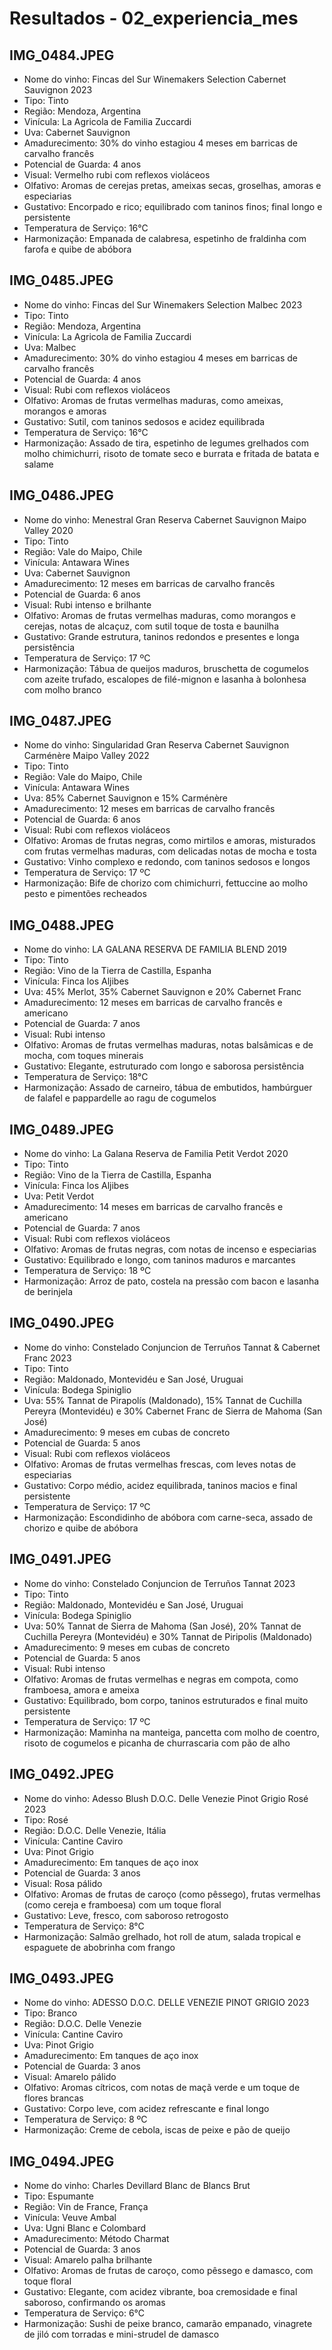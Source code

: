 # Resultados - 02_experiencia_mes

## IMG_0484.JPEG
- Nome do vinho: Fincas del Sur Winemakers Selection Cabernet Sauvignon 2023
- Tipo: Tinto
- Região: Mendoza, Argentina
- Vinícula: La Agricola de Familia Zuccardi
- Uva: Cabernet Sauvignon
- Amadurecimento: 30% do vinho estagiou 4 meses em barricas de carvalho francês
- Potencial de Guarda: 4 anos
- Visual: Vermelho rubi com reflexos violáceos
- Olfativo: Aromas de cerejas pretas, ameixas secas, groselhas, amoras e especiarias
- Gustativo: Encorpado e rico; equilibrado com taninos finos; final longo e persistente
- Temperatura de Serviço: 16°C
- Harmonização: Empanada de calabresa, espetinho de fraldinha com farofa e quibe de abóbora

## IMG_0485.JPEG
- Nome do vinho: Fincas del Sur Winemakers Selection Malbec 2023
- Tipo: Tinto
- Região: Mendoza, Argentina
- Vinícula: La Agricola de Familia Zuccardi
- Uva: Malbec
- Amadurecimento: 30% do vinho estagiou 4 meses em barricas de carvalho francês
- Potencial de Guarda: 4 anos
- Visual: Rubi com reflexos violáceos
- Olfativo: Aromas de frutas vermelhas maduras, como ameixas, morangos e amoras
- Gustativo: Sutil, com taninos sedosos e acidez equilibrada
- Temperatura de Serviço: 16°C
- Harmonização: Assado de tira, espetinho de legumes grelhados com molho chimichurri, risoto de tomate seco e burrata e fritada de batata e salame

## IMG_0486.JPEG
- Nome do vinho: Menestral Gran Reserva Cabernet Sauvignon Maipo Valley 2020
- Tipo: Tinto
- Região: Vale do Maipo, Chile
- Vinícula: Antawara Wines
- Uva: Cabernet Sauvignon
- Amadurecimento: 12 meses em barricas de carvalho francês
- Potencial de Guarda: 6 anos
- Visual: Rubi intenso e brilhante
- Olfativo: Aromas de frutas vermelhas maduras, como morangos e cerejas, notas de alcaçuz, com sutil toque de tosta e baunilha
- Gustativo: Grande estrutura, taninos redondos e presentes e longa persistência
- Temperatura de Serviço: 17 ºC
- Harmonização: Tábua de queijos maduros, bruschetta de cogumelos com azeite trufado, escalopes de filé-mignon e lasanha à bolonhesa com molho branco

## IMG_0487.JPEG
- Nome do vinho: Singularidad Gran Reserva Cabernet Sauvignon Carménère Maipo Valley 2022
- Tipo: Tinto
- Região: Vale do Maipo, Chile
- Vinícula: Antawara Wines
- Uva: 85% Cabernet Sauvignon e 15% Carménère
- Amadurecimento: 12 meses em barricas de carvalho francês
- Potencial de Guarda: 6 anos
- Visual: Rubi com reflexos violáceos
- Olfativo: Aromas de frutas negras, como mirtilos e amoras, misturados com frutas vermelhas maduras, com delicadas notas de mocha e tosta
- Gustativo: Vinho complexo e redondo, com taninos sedosos e longos
- Temperatura de Serviço: 17 ºC
- Harmonização: Bife de chorizo com chimichurri, fettuccine ao molho pesto e pimentões recheados

## IMG_0488.JPEG
- Nome do vinho: LA GALANA RESERVA DE FAMILIA BLEND 2019
- Tipo: Tinto
- Região: Vino de la Tierra de Castilla, Espanha
- Vinícula: Finca los Aljibes
- Uva: 45% Merlot, 35% Cabernet Sauvignon e 20% Cabernet Franc
- Amadurecimento: 12 meses em barricas de carvalho francês e americano
- Potencial de Guarda: 7 anos
- Visual: Rubi intenso
- Olfativo: Aromas de frutas vermelhas maduras, notas balsâmicas e de mocha, com toques minerais
- Gustativo: Elegante, estruturado com longo e saborosa persistência
- Temperatura de Serviço: 18°C
- Harmonização: Assado de carneiro, tábua de embutidos, hambúrguer de falafel e pappardelle ao ragu de cogumelos

## IMG_0489.JPEG
- Nome do vinho: La Galana Reserva de Familia Petit Verdot 2020
- Tipo: Tinto
- Região: Vino de la Tierra de Castilla, Espanha
- Vinícula: Finca los Aljibes
- Uva: Petit Verdot
- Amadurecimento: 14 meses em barricas de carvalho francês e americano
- Potencial de Guarda: 7 anos
- Visual: Rubi com reflexos violáceos
- Olfativo: Aromas de frutas negras, com notas de incenso e especiarias
- Gustativo: Equilibrado e longo, com taninos maduros e marcantes
- Temperatura de Serviço: 18 ºC
- Harmonização: Arroz de pato, costela na pressão com bacon e lasanha de berinjela

## IMG_0490.JPEG
- Nome do vinho: Constelado Conjuncion de Terruños Tannat & Cabernet Franc 2023
- Tipo: Tinto
- Região: Maldonado, Montevidéu e San José, Uruguai
- Vinícula: Bodega Spiniglio
- Uva: 55% Tannat de Pirapolís (Maldonado), 15% Tannat de Cuchilla Pereyra (Montevidéu) e 30% Cabernet Franc de Sierra de Mahoma (San José)
- Amadurecimento: 9 meses em cubas de concreto
- Potencial de Guarda: 5 anos
- Visual: Rubi com reflexos violáceos
- Olfativo: Aromas de frutas vermelhas frescas, com leves notas de especiarias
- Gustativo: Corpo médio, acidez equilibrada, taninos macios e final persistente
- Temperatura de Serviço: 17 ºC
- Harmonização: Escondidinho de abóbora com carne-seca, assado de chorizo e quibe de abóbora

## IMG_0491.JPEG
- Nome do vinho: Constelado Conjuncion de Terruños Tannat 2023
- Tipo: Tinto
- Região: Maldonado, Montevidéu e San José, Uruguai
- Vinícula: Bodega Spiniglio
- Uva: 50% Tannat de Sierra de Mahoma (San José), 20% Tannat de Cuchilla Pereyra (Montevidéu) e 30% Tannat de Piripolis (Maldonado)
- Amadurecimento: 9 meses em cubas de concreto
- Potencial de Guarda: 5 anos
- Visual: Rubi intenso
- Olfativo: Aromas de frutas vermelhas e negras em compota, como framboesa, amora e ameixa
- Gustativo: Equilibrado, bom corpo, taninos estruturados e final muito persistente
- Temperatura de Serviço: 17 ºC
- Harmonização: Maminha na manteiga, pancetta com molho de coentro, risoto de cogumelos e picanha de churrascaria com pão de alho

## IMG_0492.JPEG
- Nome do vinho: Adesso Blush D.O.C. Delle Venezie Pinot Grigio Rosé 2023
- Tipo: Rosé
- Região: D.O.C. Delle Venezie, Itália
- Vinícula: Cantine Caviro
- Uva: Pinot Grigio
- Amadurecimento: Em tanques de aço inox
- Potencial de Guarda: 3 anos
- Visual: Rosa pálido
- Olfativo: Aromas de frutas de caroço (como pêssego), frutas vermelhas (como cereja e framboesa) com um toque floral
- Gustativo: Leve, fresco, com saboroso retrogosto
- Temperatura de Serviço: 8°C
- Harmonização: Salmão grelhado, hot roll de atum, salada tropical e espaguete de abobrinha com frango

## IMG_0493.JPEG
- Nome do vinho: ADESSO D.O.C. DELLE VENEZIE PINOT GRIGIO 2023
- Tipo: Branco
- Região: D.O.C. Delle Venezie
- Vinícula: Cantine Caviro
- Uva: Pinot Grigio
- Amadurecimento: Em tanques de aço inox
- Potencial de Guarda: 3 anos
- Visual: Amarelo pálido
- Olfativo: Aromas cítricos, com notas de maçã verde e um toque de flores brancas
- Gustativo: Corpo leve, com acidez refrescante e final longo
- Temperatura de Serviço: 8 ºC
- Harmonização: Creme de cebola, iscas de peixe e pão de queijo

## IMG_0494.JPEG
- Nome do vinho: Charles Devillard Blanc de Blancs Brut
- Tipo: Espumante
- Região: Vin de France, França
- Vinícula: Veuve Ambal
- Uva: Ugni Blanc e Colombard
- Amadurecimento: Método Charmat
- Potencial de Guarda: 3 anos
- Visual: Amarelo palha brilhante
- Olfativo: Aromas de frutas de caroço, como pêssego e damasco, com toque floral
- Gustativo: Elegante, com acidez vibrante, boa cremosidade e final saboroso, confirmando os aromas
- Temperatura de Serviço: 6°C
- Harmonização: Sushi de peixe branco, camarão empanado, vinagrete de jiló com torradas e mini-strudel de damasco

